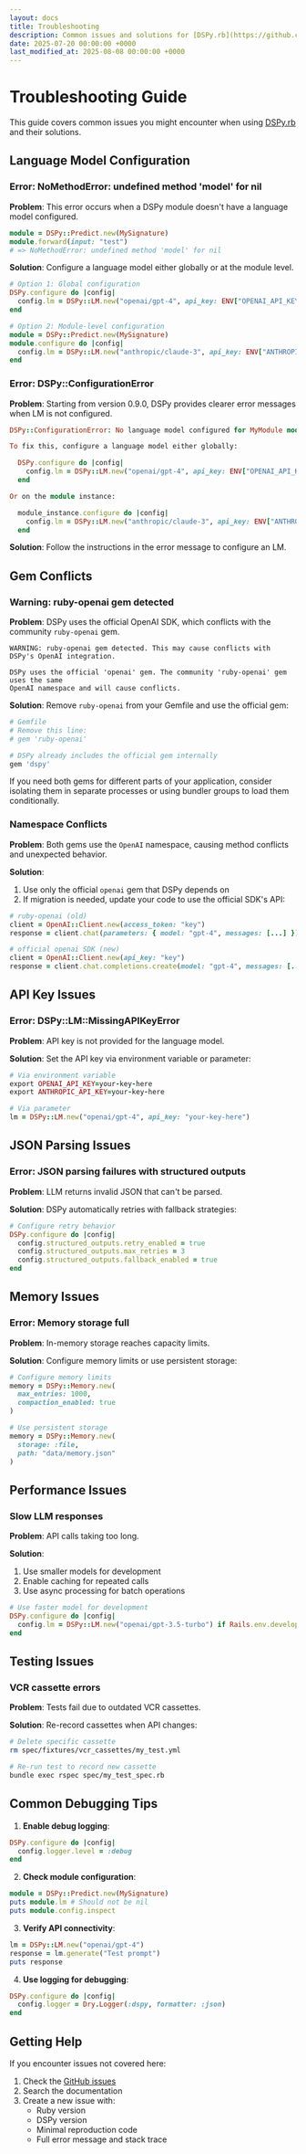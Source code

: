 ```yaml
---
layout: docs
title: Troubleshooting
description: Common issues and solutions for [DSPy.rb](https://github.com/vicentereig/dspy.rb)
date: 2025-07-20 00:00:00 +0000
last_modified_at: 2025-08-08 00:00:00 +0000
---
```

# Troubleshooting Guide

This guide covers common issues you might encounter when using [DSPy.rb](https://github.com/vicentereig/dspy.rb) and their solutions.

## Language Model Configuration

### Error: NoMethodError: undefined method 'model' for nil

**Problem**: This error occurs when a DSPy module doesn't have a language model configured.

```ruby
module = DSPy::Predict.new(MySignature)
module.forward(input: "test")
# => NoMethodError: undefined method 'model' for nil
```

**Solution**: Configure a language model either globally or at the module level.

```ruby
# Option 1: Global configuration
DSPy.configure do |config|
  config.lm = DSPy::LM.new("openai/gpt-4", api_key: ENV["OPENAI_API_KEY"])
end

# Option 2: Module-level configuration
module = DSPy::Predict.new(MySignature)
module.configure do |config|
  config.lm = DSPy::LM.new("anthropic/claude-3", api_key: ENV["ANTHROPIC_API_KEY"])
end
```

### Error: DSPy::ConfigurationError

**Problem**: Starting from version 0.9.0, DSPy provides clearer error messages when LM is not configured.

```ruby
DSPy::ConfigurationError: No language model configured for MyModule module.

To fix this, configure a language model either globally:

  DSPy.configure do |config|
    config.lm = DSPy::LM.new("openai/gpt-4", api_key: ENV["OPENAI_API_KEY"])
  end

Or on the module instance:

  module_instance.configure do |config|
    config.lm = DSPy::LM.new("anthropic/claude-3", api_key: ENV["ANTHROPIC_API_KEY"])
  end
```

**Solution**: Follow the instructions in the error message to configure an LM.

## Gem Conflicts

### Warning: ruby-openai gem detected

**Problem**: DSPy uses the official OpenAI SDK, which conflicts with the community `ruby-openai` gem.

```
WARNING: ruby-openai gem detected. This may cause conflicts with DSPy's OpenAI integration.

DSPy uses the official 'openai' gem. The community 'ruby-openai' gem uses the same
OpenAI namespace and will cause conflicts.
```

**Solution**: Remove `ruby-openai` from your Gemfile and use the official gem:

```ruby
# Gemfile
# Remove this line:
# gem 'ruby-openai'

# DSPy already includes the official gem internally
gem 'dspy'
```

If you need both gems for different parts of your application, consider isolating them in separate processes or using bundler groups to load them conditionally.

### Namespace Conflicts

**Problem**: Both gems use the `OpenAI` namespace, causing method conflicts and unexpected behavior.

**Solution**: 
1. Use only the official `openai` gem that DSPy depends on
2. If migration is needed, update your code to use the official SDK's API:

```ruby
# ruby-openai (old)
client = OpenAI::Client.new(access_token: "key")
response = client.chat(parameters: { model: "gpt-4", messages: [...] })

# official openai SDK (new)
client = OpenAI::Client.new(api_key: "key")
response = client.chat.completions.create(model: "gpt-4", messages: [...])
```

## API Key Issues

### Error: DSPy::LM::MissingAPIKeyError

**Problem**: API key is not provided for the language model.

**Solution**: Set the API key via environment variable or parameter:

```ruby
# Via environment variable
export OPENAI_API_KEY=your-key-here
export ANTHROPIC_API_KEY=your-key-here

# Via parameter
lm = DSPy::LM.new("openai/gpt-4", api_key: "your-key-here")
```

## JSON Parsing Issues

### Error: JSON parsing failures with structured outputs

**Problem**: LLM returns invalid JSON that can't be parsed.

**Solution**: DSPy automatically retries with fallback strategies:

```ruby
# Configure retry behavior
DSPy.configure do |config|
  config.structured_outputs.retry_enabled = true
  config.structured_outputs.max_retries = 3
  config.structured_outputs.fallback_enabled = true
end
```

## Memory Issues

### Error: Memory storage full

**Problem**: In-memory storage reaches capacity limits.

**Solution**: Configure memory limits or use persistent storage:

```ruby
# Configure memory limits
memory = DSPy::Memory.new(
  max_entries: 1000,
  compaction_enabled: true
)

# Use persistent storage
memory = DSPy::Memory.new(
  storage: :file,
  path: "data/memory.json"
)
```

## Performance Issues

### Slow LLM responses

**Problem**: API calls taking too long.

**Solution**: 
1. Use smaller models for development
2. Enable caching for repeated calls
3. Use async processing for batch operations

```ruby
# Use faster model for development
DSPy.configure do |config|
  config.lm = DSPy::LM.new("openai/gpt-3.5-turbo") if Rails.env.development?
end
```

## Testing Issues

### VCR cassette errors

**Problem**: Tests fail due to outdated VCR cassettes.

**Solution**: Re-record cassettes when API changes:

```bash
# Delete specific cassette
rm spec/fixtures/vcr_cassettes/my_test.yml

# Re-run test to record new cassette
bundle exec rspec spec/my_test_spec.rb
```

## Common Debugging Tips

1. **Enable debug logging**:
```ruby
DSPy.configure do |config|
  config.logger.level = :debug
end
```

2. **Check module configuration**:
```ruby
module = DSPy::Predict.new(MySignature)
puts module.lm # Should not be nil
puts module.config.inspect
```

3. **Verify API connectivity**:
```ruby
lm = DSPy::LM.new("openai/gpt-4")
response = lm.generate("Test prompt")
puts response
```

4. **Use logging for debugging**:
```ruby
DSPy.configure do |config|
  config.logger = Dry.Logger(:dspy, formatter: :json)
end
```

## Getting Help

If you encounter issues not covered here:

1. Check the [GitHub issues](https://github.com/vicentereig/dspy.rb/issues)
2. Search the documentation
3. Create a new issue with:
   - Ruby version
   - DSPy version
   - Minimal reproduction code
   - Full error message and stack trace